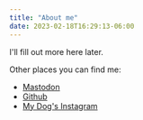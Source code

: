 ```yaml
---
title: "About me"
date: 2023-02-18T16:29:13-06:00
---
```

I'll fill out more here later. 

Other places you can find me:

* [Mastodon](https://macaw.social/@jmeagher)
* [Github](https://github.com/jmeagher)
* [My Dog's Instagram](https://instagram.com/birdie.pup)


